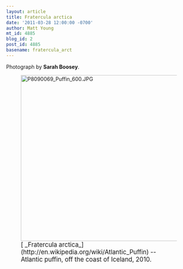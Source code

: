 ```yaml
---
layout: article
title: Fratercula arctica
date: '2011-03-28 12:00:00 -0700'
author: Matt Young
mt_id: 4885
blog_id: 2
post_id: 4885
basename: fratercula_arct
---
```

Photograph by **Sarah Boosey**.

<figure>
<img src="http://pandasthumb.org/archives/2011/02/23/P8090069_Puffin_600.JPG" alt="P8090069_Puffin_600.JPG" width="600" height="450" />
<figcaption markdown="span">
<big>[ _Fratercula arctica_](http://en.wikipedia.org/wiki/Atlantic_Puffin) -- Atlantic puffin, off the coast of Iceland, 2010.</big>

</figcaption>
</figure>
